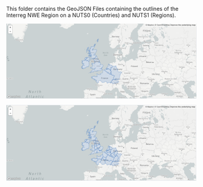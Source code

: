 This folder contains the GeoJSON Files containing the outlines of the Interreg NWE Region on a NUTS0 (Countries) and NUTS1 (Regions). 

<p align="center"><img src="https://raw.githubusercontent.com/AlexanderJuestel/hd_mapping_interreg_nwe/main/images/interreg_nwe_region_NUTS0.PNG" width="600">

<p align="center"><img src="https://raw.githubusercontent.com/AlexanderJuestel/hd_mapping_interreg_nwe/main/images/interreg_nwe_region_NUTS1.PNG" width="600">
